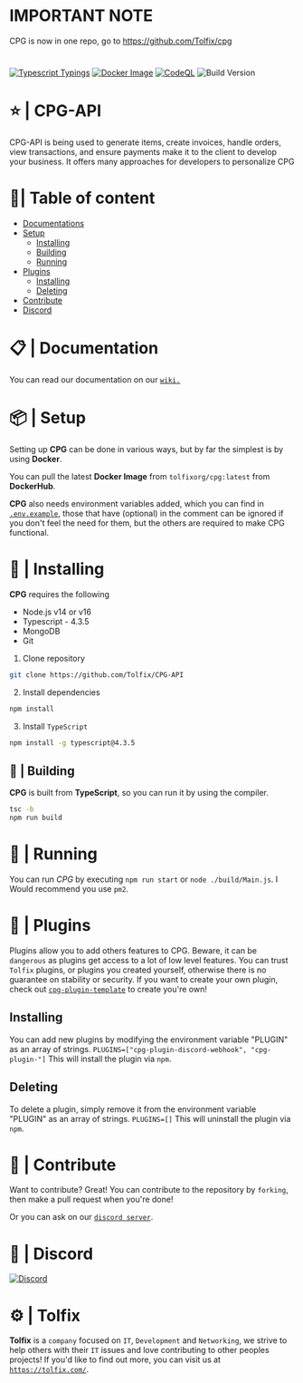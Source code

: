 # IMPORTANT NOTE
CPG is now in one repo, go to https://github.com/Tolfix/cpg


#
[![Typescript Typings](https://github.com/Tolfix/cpg-api/actions/workflows/type-testing.yml/badge.svg?branch=master&event=push)](https://github.com/Tolfix/cpg-api/actions/workflows/type-testing.yml)
[![Docker Image](https://github.com/Tolfix/cpg-api/actions/workflows/docker.yml/badge.svg?branch=master&event=push)](https://github.com/Tolfix/cpg-api/actions/workflows/docker.yml)
[![CodeQL](https://github.com/Tolfix/cpg-api/actions/workflows/codeql-analysis.yml/badge.svg?branch=master)](https://github.com/Tolfix/cpg-api/actions/workflows/codeql-analysis.yml)
![Build Version](https://img.shields.io/github/v/release/Tolfix/cpg-api)


# ⭐ | CPG-API
CPG-API is being used to generate items, create invoices, handle orders, view transactions, and ensure payments make it to the client to develop your business. It offers many approaches for developers to personalize CPG

# 📝| Table of content
* [Documentations](#--documentation)
* [Setup](#--setup)
  * [Installing](#--installing)
  * [Building](#👷--building-the-project)
  * [Running](#-running)
* [Plugins](#--plugins)
  * [Installing](#installing)
  * [Deleting](#deleting)
* [Contribute](#--contribute)
* [Discord](#--discord)

# 📋 | Documentation
You can read our documentation on our [`wiki.`](https://github.com/Tolfix/CPG-API/wiki)

# 📦 | Setup
Setting up **CPG** can be done in various ways, but by far the simplest is by using **Docker**.

You can pull the latest **Docker Image** from `tolfixorg/cpg:latest` from **DockerHub**.

**CPG** also needs environment variables added, which you can find in [`.env.example`](), those that have (optional) in the comment can be ignored if you don't feel the need for them, but the others are required to make CPG functional.

# 🔧 | Installing
**CPG** requires the following
* Node.js v14 or v16
* Typescript - 4.3.5
* MongoDB
* Git

1. Clone repository
```bash
git clone https://github.com/Tolfix/CPG-API
```
2. Install dependencies
```bash
npm install
```
3. Install `TypeScript`
```bash
npm install -g typescript@4.3.5
```

## 👷 | Building
**CPG** is built from **TypeScript**, so you can run it by using the compiler.
```bash
tsc -b
npm run build
```

# 👟 | Running
You can run *CPG* by executing `npm run start` or `node ./build/Main.js`.
I Would recommend you use `pm2`.

# 🎨 | Plugins
Plugins allow you to add others features to CPG.
Beware, it can be `dangerous` as plugins get access to a lot of low level features.
You can trust `Tolfix` plugins, or plugins you created yourself, otherwise there is no guarantee on stability or security.
If you want to create your own plugin, check out [`cpg-plugin-template`](https://github.com/Tolfix/cpg-plugin-template) to create you're own!

## Installing
You can add new plugins by modifying the environment variable "PLUGIN" as an array of strings.
`PLUGINS=["cpg-plugin-discord-webhook", "cpg-plugin-"]`
This will install the plugin via `npm`.

## Deleting
To delete a plugin, simply remove it from the environment variable "PLUGIN" as an array of strings.
`PLUGINS=[]`
This will uninstall the plugin via `npm`.

# 📢 | Contribute
Want to contribute? Great!
You can contribute to the repository by `forking`, then make a pull request when you're done!

Or you can ask on our [`discord server`](https://discord.tolfix.com).

# 🔮 | Discord
[![Discord](https://discord.com/api/guilds/833438897484595230/widget.png?style=banner4)](https://discord.tolfix.com)

# ⚙ | Tolfix
**Tolfix** is a `company` focused on `IT`, `Development` and `Networking`,
we strive to help others with their `IT` issues and love contributing to other peoples projects!
If you'd like to find out more, you can visit us at [`https://tolfix.com/`](https://tolfix.com/).
